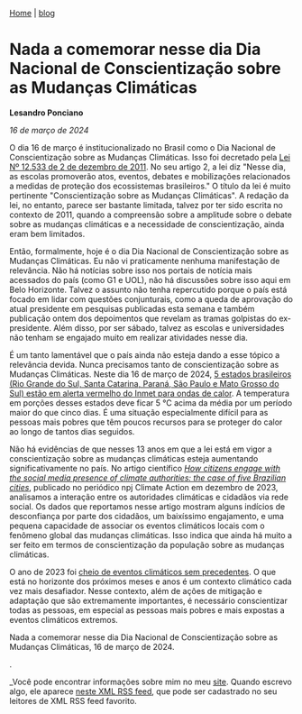 [Home](https://lesandrop.github.io) | [blog](https://lesandrop.github.io/site/opinion/index.html)


# Nada a comemorar nesse dia Dia Nacional de Conscientização sobre as Mudanças Climáticas

**Lesandro Ponciano**

_16 de março de 2024_

O dia 16 de março é institucionalizado no Brasil como o Dia Nacional de Conscientização sobre as Mudanças Climáticas. Isso foi decretado pela [Lei Nº 12.533 de 2 de dezembro de 2011](https://www.planalto.gov.br/ccivil_03/_ato2011-2014/2011/lei/l12533.htm). No seu artigo 2, a lei diz "Nesse dia, as escolas promoverão atos, eventos, debates e mobilizações relacionados a medidas de proteção dos ecossistemas brasileiros." O título da lei é muito pertinente "Conscientização sobre as Mudanças Climáticas". A redação da lei, no entanto, parece ser bastante limitada, talvez por ter sido escrita no contexto de 2011, quando a compreensão sobre a amplitude sobre o debate sobre as mudanças climáticas e a necessidade de conscientização, ainda eram bem limitados.

Então, formalmente, hoje é o dia Dia Nacional de Conscientização sobre as Mudanças Climáticas. Eu não vi praticamente nenhuma manifestação de relevância. Não há notícias sobre isso nos portais de notícia mais acessados do país (como G1 e UOL), não há discussões sobre isso aqui em Belo Horizonte. Talvez o assunto não tenha repercutido porque o país está focado em lidar com questões conjunturais, como a queda de aprovação do atual presidente em pesquisas publicadas esta semana e também publicação ontem dos depoimentos que revelam as tramas golpistas do ex-presidente. Além disso, por ser sábado, talvez as escolas e universidades não tenham se engajado muito em realizar atividades nesse dia.

É um tanto lamentável que o país ainda não esteja dando a esse tópico a relevância devida. Nunca precisamos tanto de conscientização sobre as Mudanças Climáticas. Neste dia 16 de março de 2024, [5 estados brasileiros (Rio Grande do Sul, Santa Catarina, Paraná, São Paulo e Mato Grosso do Sul) estão em alerta vermelho do Inmet para ondas de calor](https://g1.globo.com/meio-ambiente/noticia/2024/03/15/onda-de-calor-inmet-emite-alerta-vermelho-de-grande-perigo-para-5-estados-veja-previsao.ghtml). A temperatura em porções desses estados deve ficar 5 °C acima da média por um período maior do que cinco dias. É uma situação especialmente difícil para as pessoas mais pobres que têm poucos recursos para se proteger do calor ao longo de tantos dias seguidos.

Não há evidências de que nesses 13 anos em que a lei está em vigor a conscientização sobre as mudanças climáticas esteja aumentando significativamente no país. No artigo científico [_How citizens engage with the social media presence of climate authorities: the case of five Brazilian cities_](https://www.nature.com/articles/s44168-023-00080-3.pdf), publicado no periódico npj Climate Action em dezembro de 2023, analisamos a interação entre os autoridades climáticas e cidadãos via rede social. Os dados que reportamos nesse artigo mostram alguns indícios de desconfiança por parte dos cidadãos, um baixíssimo engajamento, e uma pequena capacidade de associar os eventos climáticos locais com o fenômeno global das mudanças climáticas. Isso indica que ainda há muito a ser feito em termos de conscientização da população sobre as mudanças climáticas.

O ano de 2023 foi [cheio de eventos climáticos sem precedentes](https://www.nytimes.com/2023/12/26/climate/global-warming-accelerating.html). O que está no horizonte dos próximos meses e anos é um contexto climático cada vez mais desafiador. Nesse contexto, além de ações de mitigação e adaptação que são extremamente importantes, é necessário conscientizar todas as pessoas, em especial as pessoas mais pobres e mais expostas a eventos climáticos extremos.

Nada a comemorar nesse dia Dia Nacional de Conscientização sobre as Mudanças Climáticas, 16 de março de 2024.




.

_Você pode encontrar informações sobre mim no meu [site](https://lesandrop.github.io/). Quando escrevo algo, ele aparece [neste XML RSS feed](https://lesandrop.github.io/site/feed.xml), que pode ser cadastrado no seu leitores de XML RSS feed favorito.
